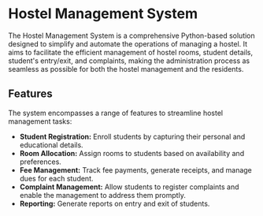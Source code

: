 # Hostel Management System

The Hostel Management System is a comprehensive Python-based solution designed to simplify and automate the operations of managing a hostel. It aims to facilitate the efficient management of hostel rooms, student details, student's entry/exit, and complaints, making the administration process as seamless as possible for both the hostel management and the residents.

## Features

The system encompasses a range of features to streamline hostel management tasks:

- **Student Registration:** Enroll students by capturing their personal and educational details.
- **Room Allocation:** Assign rooms to students based on availability and preferences.
- **Fee Management:** Track fee payments, generate receipts, and manage dues for each student.
- **Complaint Management:** Allow students to register complaints and enable the management to address them promptly.
- **Reporting:** Generate reports on entry and exit of students.
